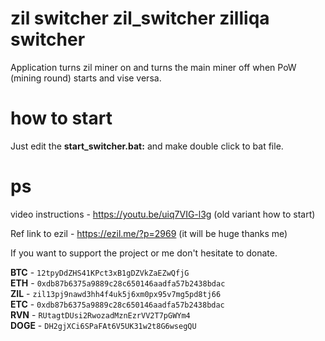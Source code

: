 # zil switcher zil_switcher zilliqa switcher
Application turns zil miner on and turns the main miner off 
when PoW (mining round) starts and vise versa.

# how to start
Just edit the **start_switcher.bat:** and make double click to bat file.

# ps
video instructions - https://youtu.be/uiq7VIG-l3g (old variant how to start)

Ref link to ezil - https://ezil.me/?p=2969 (it will be huge thanks me)

If you want to support the project or me don't hesitate to donate.

**BTC** - `12tpyDdZHS41KPct3xB1gDZVkZaEZwQfjG` </br>
**ETH** - `0xdb87b6375a9889c28c650146aadfa57b2438bdac` </br>
**ZIL** - `zil13pj9nawd3hh4f4uk5j6xm0px95v7mg5pd8tj66` </br>
**ETC** - `0xdb87b6375a9889c28c650146aadfa57b2438bdac` </br>
**RVN** - `RUtagtDUsi2RwozadMznEzrVV2T7pGWYm4` </br>
**DOGE** - `DH2gjXCi6SPaFAt6V5UK31w2t8G6wsegQU` </br>

